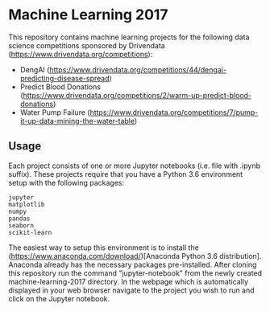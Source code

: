 # Machine Learning 2017

This repository contains machine learning projects for the following data science competitions sponsored by Drivendata (https://www.drivendata.org/competitions):

* DengAI (https://www.drivendata.org/competitions/44/dengai-predicting-disease-spread)
* Predict Blood Donations (https://www.drivendata.org/competitions/2/warm-up-predict-blood-donations)
* Water Pump Failure (https://www.drivendata.org/competitions/7/pump-it-up-data-mining-the-water-table)

## Usage
Each project consists of one or more Jupyter notebooks (i.e. file with .ipynb suffix). These projects require that you have a Python 3.6 environment setup with the following packages:

	jupyter
	matplotlib
	numpy
	pandas
	seaborn
	scikit-learn

The easiest way to setup this environment is to install the (https://www.anaconda.com/download/)[Anaconda Python 3.6 distribution]. Anaconda already has the necessary packages pre-installed. After cloning this repository run the command "jupyter-notebook" from the newly created machine-learning-2017 directory. In the webpage which is automatically displayed in your web browser navigate to the project you wish to run and click on the Jupyter notebook.
